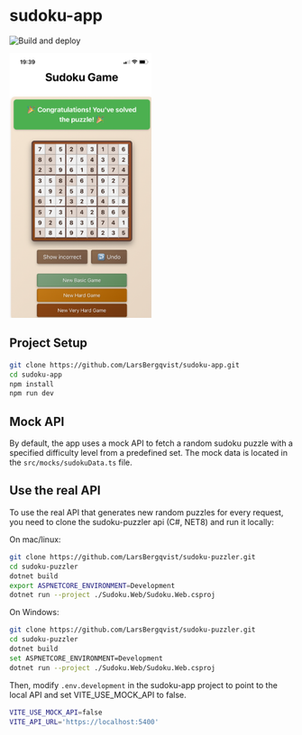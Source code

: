# sudoku-app

![Build and deploy](https://github.com/larsbergqvist/sudoku-app/actions/workflows/deploy.yml/badge.svg)

<img src="https://github.com/LarsBergqvist/sudoku-app/blob/main/screenshot1.jpeg" alt="App screenshot" style="width:50%; height:auto;">

## Project Setup
```bash
git clone https://github.com/LarsBergqvist/sudoku-app.git
cd sudoku-app
npm install
npm run dev
```

## Mock API

By default, the app uses a mock API to fetch a random sudoku puzzle with a specified difficulty level from a predefined set. The mock data is located in the `src/mocks/sudokuData.ts` file.

## Use the real API

To use the real API that generates new random puzzles for every request, you need to clone the sudoku-puzzler api (C#, NET8) and run it locally:

On mac/linux:
```bash
git clone https://github.com/LarsBergqvist/sudoku-puzzler.git
cd sudoku-puzzler
dotnet build
export ASPNETCORE_ENVIRONMENT=Development
dotnet run --project ./Sudoku.Web/Sudoku.Web.csproj
```

On Windows:
```bash
git clone https://github.com/LarsBergqvist/sudoku-puzzler.git
cd sudoku-puzzler
dotnet build
set ASPNETCORE_ENVIRONMENT=Development
dotnet run --project ./Sudoku.Web/Sudoku.Web.csproj
```

Then, modify `.env.development` in the sudoku-app project to point to the local API and set VITE_USE_MOCK_API to false.

```bash
VITE_USE_MOCK_API=false
VITE_API_URL='https://localhost:5400'
```






